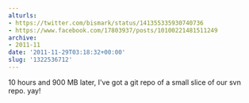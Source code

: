 ```yaml
---
alturls:
- https://twitter.com/bismark/status/141355335930740736
- https://www.facebook.com/17803937/posts/10100221481511249
archive:
- 2011-11
date: '2011-11-29T03:18:32+00:00'
slug: '1322536712'
---
```


10 hours and 900 MB later, I've got a git repo of a small slice of our svn repo. yay!

